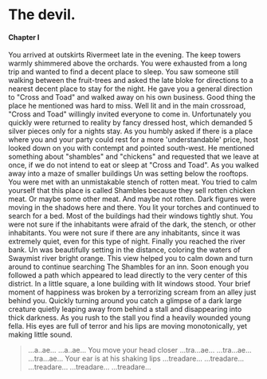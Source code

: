 # The devil.

#### Chapter I

You arrived at outskirts Rivermeet late in the evening. The keep towers warmly
shimmered above the orchards. You were exhausted from a long trip and wanted to
find a decent place to sleep. You saw someone still walking between the
fruit-trees and asked the late bloke for directions to a nearest decent place
to stay for the night. He gave you a general direction to "Cross and Toad" and
walked away on his own business. Good thing the place he mentioned was hard to
miss. Well lit and in the main crossroad, "Cross and Toad" willingly invited
everyone to come in. Unfortunately you quickly were returned to reality by
fancy dressed host, which demanded 5 silver pieces only for a nights stay.
As you humbly asked if there is a place where you and your party could rest for
a more 'understandable' price, host looked down on you with contempt and
pointed south-west. He mentioned something about "shambles" and "chickens" and
requested that we leave at once, if we do not intend to eat or sleep at "Cross
and Toad". As you walked away into a maze of smaller buildings Un was setting
below the rooftops. You were met with an unmistakable stench of rotten meat.
You tried to calm yourself that this place is called Shambles because they sell
rotten chicken meat. Or maybe some other meat. And maybe not rotten. Dark
figures were moving in the shadows here and there. You lit your torches and
continued to search for a bed. Most of the buildings had their windows tightly
shut. You were not sure if the inhabitants were afraid of the dark, the stench,
or other inhabitants. You were not sure if there are any inhabitants, since it
was extremely quiet, even for this type of night. Finally you reached the river
bank. Un was beautifully setting in the distance, coloring the waters of
Swaymist river bright orange. This view helped you to calm down and turn around
to continue searching The Shambles for an inn. Soon enough you followed a path
which appeared to lead directly to the very center of this district. In a
little square, a lone building with lit windows stood. Your brief moment of
happiness was broken by a terrorizing scream from an alley just behind you.
Quickly turning around you catch a glimpse of a dark large creature quietly
leaping away from behind a stall and disappearing into thick darkness. As you
rush to the stall you find a heavily wounded young fella. His eyes are full of
terror and his lips are moving monotonically, yet making little sound.
> ...a..ae...
> ...a..ae...
You move your head closer
> ...tra...ae...
> ...tra...ae...
> ...tra...ae...
Your ear is at his shaking lips
> ...treadare...
> ...treadare...
> ...treadare...
> ...treadare...
> ...treadare...

